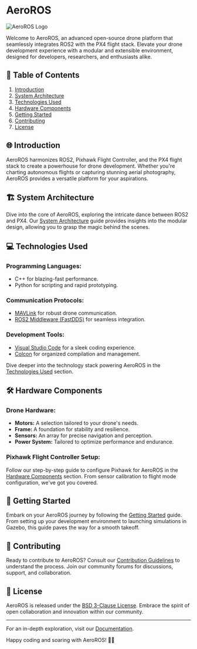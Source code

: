 # AeroROS

![AeroROS Logo](link-to-logo)

Welcome to AeroROS, an advanced open-source drone platform that seamlessly integrates ROS2 with the PX4 flight stack. Elevate your drone development experience with a modular and extensible environment, designed for developers, researchers, and enthusiasts alike.

## 🚀 Table of Contents

1. [Introduction](#introduction)
2. [System Architecture](#system-architecture)
3. [Technologies Used](#technologies-used)
4. [Hardware Components](#hardware-components)
5. [Getting Started](#getting-started)
6. [Contributing](#contributing)
7. [License](#license)

## 🌐 Introduction

AeroROS harmonizes ROS2, Pixhawk Flight Controller, and the PX4 flight stack to create a powerhouse for drone development. Whether you're charting autonomous flights or capturing stunning aerial photography, AeroROS provides a versatile platform for your aspirations.

## 🏗️ System Architecture

Dive into the core of AeroROS, exploring the intricate dance between ROS2 and PX4. Our [System Architecture](link-to-system-architecture) guide provides insights into the modular design, allowing you to grasp the magic behind the scenes.

## 💻 Technologies Used

### Programming Languages:
- C++ for blazing-fast performance.
- Python for scripting and rapid prototyping.

### Communication Protocols:
- [MAVLink](link-to-mavlink) for robust drone communication.
- [ROS2 Middleware (FastDDS)](link-to-ros2) for seamless integration.

### Development Tools:
- [Visual Studio Code](link-to-vscode) for a sleek coding experience.
- [Colcon](link-to-colcon) for organized compilation and management.

Dive deeper into the technology stack powering AeroROS in the [Technologies Used](link-to-technologies-used) section.

## 🛠️ Hardware Components

### Drone Hardware:
- **Motors:** A selection tailored to your drone's needs.
- **Frame:** A foundation for stability and resilience.
- **Sensors:** An array for precise navigation and perception.
- **Power System:** Tailored to optimize performance and endurance.

### Pixhawk Flight Controller Setup:
Follow our step-by-step guide to configure Pixhawk for AeroROS in the [Hardware Components](link-to-hardware-components) section. From sensor calibration to flight mode configuration, we've got you covered.

## 🚀 Getting Started

Embark on your AeroROS journey by following the [Getting Started](link-to-getting-started) guide. From setting up your development environment to launching simulations in Gazebo, this guide paves the way for a smooth takeoff.

## 🤝 Contributing

Ready to contribute to AeroROS? Consult our [Contribution Guidelines](link-to-contribution-guidelines) to understand the process. Join our community forums for discussions, support, and collaboration.

## 📄 License

AeroROS is released under the [BSD 3-Clause License](link-to-license). Embrace the spirit of open collaboration and innovation within our community.

---

For an in-depth exploration, visit our [Documentation]([link-to-documentation](https://www.notion.so/aeroros/Project-Book-741e2a5c854845a990ceb9827bd1e1ef)https://www.notion.so/aeroros/Project-Book-741e2a5c854845a990ceb9827bd1e1ef).

Happy coding and soaring with AeroROS! 🚁✨
